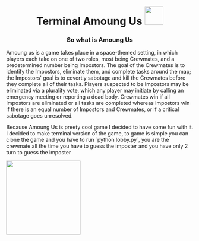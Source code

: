 <h1 align="center">Terminal Amoung Us <img src="https://cdn-0.emojis.wiki/wp-content/uploads/2021/01/Handshake.gif" width="50" height="50"/></h1>

<h3 align="center">So what is Amoung Us</h3>

<p align="left">Amoung us is a game takes place in a space-themed setting, in which players each take on one of two roles, most being Crewmates, and a predetermined number being Impostors. The goal of the Crewmates is to identify the Impostors, eliminate them, and complete tasks around the map; the Impostors' goal is to covertly sabotage and kill the Crewmates before they complete all of their tasks. Players suspected to be Impostors may be eliminated via a plurality vote, which any player may initiate by calling an emergency meeting or reporting a dead body. Crewmates win if all Impostors are eliminated or all tasks are completed whereas Impostors win if there is an equal number of Impostors and Crewmates, or if a critical sabotage goes unresolved.</p>

<p align="left"> Because Amoung Us is preety cool game I decided to have some fun with it. I decided to make terminal version of the game, to game is simple you can clone the game and you have to run `python lobby.py`, you are the crewmate all the time you have to guess the imposter and you have only 2 turn to guess the imposter</p>

<img src="https://i.guim.co.uk/img/media/8e1c47f335ca95cb59c05a8a2355056279c61887/13_0_1200_720/master/1200.jpg?width=1200&quality=85&auto=format&fit=max&s=da52e19134afd1fa60981e1e6638fc07" width="200" height="200"/>